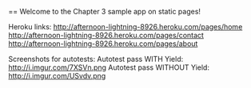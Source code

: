 == Welcome to the Chapter 3 sample app on static pages!

Heroku links:
http://afternoon-lightning-8926.heroku.com/pages/home
http://afternoon-lightning-8926.heroku.com/pages/contact
http://afternoon-lightning-8926.heroku.com/pages/about

Screenshots for autotests:
Autotest pass WITH Yield: http://i.imgur.com/7XSVn.png
Autotest pass WITHOUT Yield: http://i.imgur.com/USvdv.png


